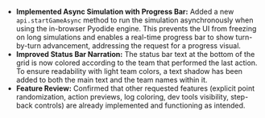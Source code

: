 - **Implemented Async Simulation with Progress Bar:** Added a new `api.startGameAsync` method to run the simulation asynchronously when using the in-browser Pyodide engine. This prevents the UI from freezing on long simulations and enables a real-time progress bar to show turn-by-turn advancement, addressing the request for a progress visual.
- **Improved Status Bar Narration:** The status bar text at the bottom of the grid is now colored according to the team that performed the last action. To ensure readability with light team colors, a text shadow has been added to both the main text and the team names within it.
- **Feature Review:** Confirmed that other requested features (explicit point randomization, action previews, log coloring, dev tools visibility, step-back controls) are already implemented and functioning as intended.